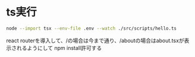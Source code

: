 # ts実行

```bash
node --import tsx --env-file .env --watch ./src/scripts/hello.ts
```

react routerを導入して、/の場合は今まで通り、/aboutの場合はabout.tsxが表示されるようにして
npm install許可する
